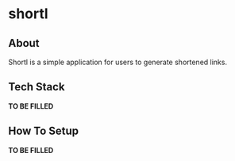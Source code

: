 # shortl
## About
Shortl is a simple application for users to generate shortened links.
## Tech Stack
**TO BE FILLED**

## How To Setup
**TO BE FILLED**
